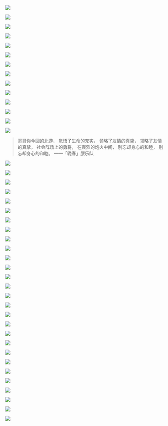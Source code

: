 ![](./images/img_001.jpeg)

![](./images/img_002.jpeg)

![](./images/img_003.jpeg)

![](./images/img_004.jpeg)

![](./images/img_005.jpeg)

![](./images/img_006.jpeg)

![](./images/img_007.jpeg)

![](./images/img_008.jpeg)

![](./images/img_009.jpeg)

![](./images/img_010.png)

![](./images/img_011.png)

![](./images/img_012.jpeg)

![](./images/img_013.jpeg)

![](./images/img_014.jpeg)

> 哥哥你今回的北游， 觉悟了生命的充实， 领略了友情的真挚， 领略了友情的真挚， 社会阵场上的勇将， 在轰烈的炮火中间， 别忘却身心的和睦， 别忘却身心的和睦。 ——「晚春」腰乐队

![](./images/img_015.jpeg)

![](./images/img_016.jpeg)

![](./images/img_017.png)

![](./images/img_018.jpeg)

![](./images/img_019.jpeg)

![](./images/img_020.jpeg)

![](./images/img_021.jpeg)

![](./images/img_022.jpeg)

![](./images/img_023.jpeg)

![](./images/img_024.jpeg)

![](./images/img_025.jpeg)

![](./images/img_026.jpeg)

![](./images/img_027.jpeg)

![](./images/img_028.jpeg)

![](./images/img_029.jpeg)

![](./images/img_030.jpeg)

![](./images/img_031.jpeg)

![](./images/img_032.jpeg)

![](./images/img_033.jpeg)

![](./images/img_034.jpeg)

![](./images/img_035.jpeg)

![](./images/img_036.jpeg)

![](./images/img_037.jpeg)

![](./images/img_038.jpeg)

![](./images/img_039.jpeg)

![](./images/img_040.jpeg)

![](./images/img_041.jpeg)

![](./images/img_042.jpeg)
